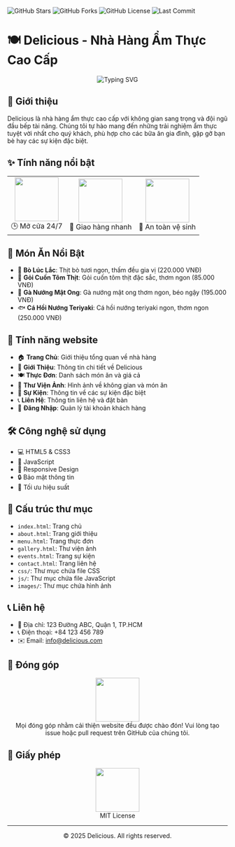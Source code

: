 ![GitHub Stars](https://img.shields.io/github/stars/Chieenslee/Delicious?style=social)
![GitHub Forks](https://img.shields.io/github/forks/Chieenslee/Delicious?style=social)
![GitHub License](https://img.shields.io/github/license/Chieenslee/Delicious?style=social)
![Last Commit](https://img.shields.io/github/last-commit/Chieenslee/Delicious?style=social)

# 🍽️ Delicious - Nhà Hàng Ẩm Thực Cao Cấp

<div align="center">
  <img src="https://readme-typing-svg.herokuapp.com?font=Fira+Code&weight=500&size=40&pause=1000&color=FF6B6B&center=true&vCenter=true&width=600&height=100&lines=___Trải+nghiệm+ẩm+thực+tuyệt+vời___;___Không+gian+sang+trọng___;___Phục+vụ+chuyên+nghiệp___" alt="Typing SVG" />
</div>

## 🚀 Giới thiệu

Delicious là nhà hàng ẩm thực cao cấp với không gian sang trọng và đội ngũ đầu bếp tài năng. Chúng tôi tự hào mang đến những trải nghiệm ẩm thực tuyệt vời nhất cho quý khách, phù hợp cho các bữa ăn gia đình, gặp gỡ bạn bè hay các sự kiện đặc biệt.

## ✨ Tính năng nổi bật

<div align="center">
  <table>
    <tr>
      <td align="center">
        <img src="https://media.giphy.com/media/3o7bu3XilJ5BOiSGic/giphy.gif" width="100">
        <br>
        🕒 Mở cửa 24/7
      </td>
      <td align="center">
        <img src="https://media.giphy.com/media/3o7bu8mNhroP0zQqME/giphy.gif" width="100">
        <br>
        🚚 Giao hàng nhanh
      </td>
      <td align="center">
        <img src="https://media.giphy.com/media/3o7bu6zLWXjFCio9Je/giphy.gif" width="100">
        <br>
        🧼 An toàn vệ sinh
      </td>
    </tr>
  </table>
</div>

## 🍜 Món Ăn Nổi Bật

- 🥩 **Bò Lúc Lắc**: Thịt bò tươi ngon, thấm đều gia vị (220.000 VNĐ)
- 🥬 **Gỏi Cuốn Tôm Thịt**: Gỏi cuốn tôm thịt đặc sắc, thơm ngon (85.000 VNĐ)
- 🍗 **Gà Nướng Mật Ong**: Gà nướng mật ong thơm ngon, béo ngậy (195.000 VNĐ)
- 🐟 **Cá Hồi Nướng Teriyaki**: Cá hồi nướng teriyaki ngon, thơm ngon (250.000 VNĐ)

## 📱 Tính năng website

- 🏠 **Trang Chủ**: Giới thiệu tổng quan về nhà hàng
- 📖 **Giới Thiệu**: Thông tin chi tiết về Delicious
- 🍽️ **Thực Đơn**: Danh sách món ăn và giá cả
- 📸 **Thư Viện Ảnh**: Hình ảnh về không gian và món ăn
- 🎉 **Sự Kiện**: Thông tin về các sự kiện đặc biệt
- 📞 **Liên Hệ**: Thông tin liên hệ và đặt bàn
- 👤 **Đăng Nhập**: Quản lý tài khoản khách hàng

## 🛠️ Công nghệ sử dụng

- 💻 HTML5 & CSS3
- 🎨 JavaScript
- 📱 Responsive Design
- 🔒 Bảo mật thông tin
- 🚀 Tối ưu hiệu suất

## 📂 Cấu trúc thư mục

- `index.html`: Trang chủ
- `about.html`: Trang giới thiệu
- `menu.html`: Trang thực đơn
- `gallery.html`: Thư viện ảnh
- `events.html`: Trang sự kiện
- `contact.html`: Trang liên hệ
- `css/`: Thư mục chứa file CSS
- `js/`: Thư mục chứa file JavaScript
- `images/`: Thư mục chứa hình ảnh

## 📞 Liên hệ

- 📍 Địa chỉ: 123 Đường ABC, Quận 1, TP.HCM
- 📞 Điện thoại: +84 123 456 789
- ✉️ Email: info@delicious.com

## 🤝 Đóng góp

<div align="center">
  <img src="https://media.giphy.com/media/3o7bu3XilJ5BOiSGic/giphy.gif" width="100">
  <br>
  Mọi đóng góp nhằm cải thiện website đều được chào đón! Vui lòng tạo issue hoặc pull request trên GitHub của chúng tôi.
</div>

## 📄 Giấy phép

<div align="center">
  <img src="https://media.giphy.com/media/3o7bu4D1J6zB3QMA7S/giphy.gif" width="100">
  <br>
  MIT License 
</div>

---

<div align="center">
  © 2025 Delicious. All rights reserved.
</div>
